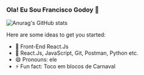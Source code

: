 ### Ola! Eu Sou Francisco Godoy 👋



![Anurag's GitHub stats](https://github-readme-stats.vercel.app/api?username=falcaogodoy&show_icons=true&theme=radical)

Here are some ideas to get you started:

- 🔭 Front-End React.Js
- 🌱 React.Js, JavaScript, Git, Postman, Python etc.
- 😄 Pronouns: ele
- ⚡ Fun fact: Toco em blocos de Carnaval

